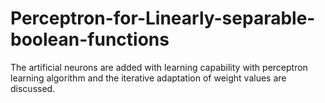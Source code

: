 # Perceptron-for-Linearly-separable-boolean-functions

The artificial neurons  are added with learning capability with perceptron learning algorithm and the iterative adaptation of weight values are discussed.
